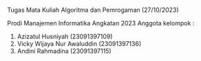Tugas Mata Kuliah Algoritma dan Pemrogaman (27/10/2023)

Prodi Manajemen Informatika Angkatan 2023
Anggota kelompok : 
1. Azizatul Husniyah (23091397109)
2. Vicky Wijaya Nur Awaluddin (23091397136)
3. Andini Rahmadina (23091397115)
